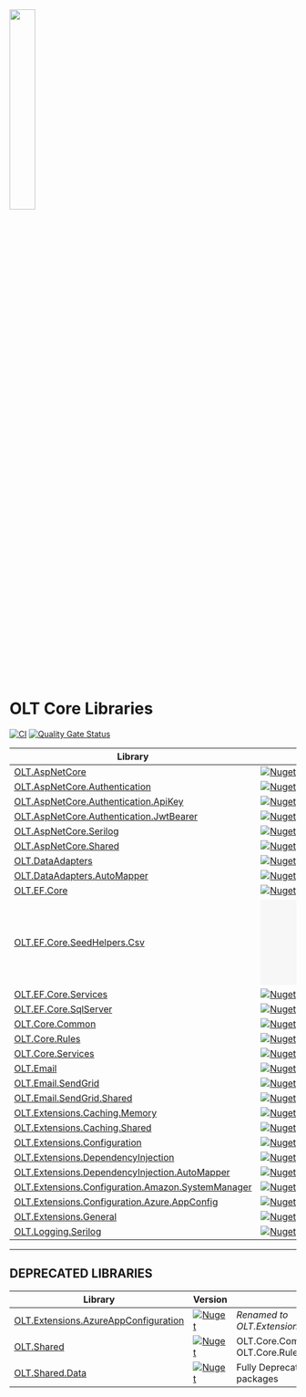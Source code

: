 <img src="https://user-images.githubusercontent.com/1365728/127748628-47575d74-a2fb-4539-a31e-74d8b435fc21.png" width="30%" >

# OLT Core Libraries

[![CI](https://github.com/OuterlimitsTech/olt-dotnet-core/actions/workflows/build.yml/badge.svg)](https://github.com/OuterlimitsTech/olt-dotnet-core/actions/workflows/build.yml) [![Quality Gate Status](https://sonarcloud.io/api/project_badges/measure?project=OuterlimitsTech_olt-dotnet-core&metric=alert_status)](https://sonarcloud.io/summary/new_code?id=OuterlimitsTech_olt-dotnet-core)

| Library                                                                                                       | Version                                                                                                                                                                        |
| ------------------------------------------------------------------------------------------------------------- | ------------------------------------------------------------------------------------------------------------------------------------------------------------------------------ |
| [OLT.AspNetCore](./src//OLT.AspNetCore/)                                                                      | [![Nuget](https://img.shields.io/nuget/v/OLT.AspNetCore)](https://www.nuget.org/packages/OLT.AspNetCore)                                                                       |
| [OLT.AspNetCore.Authentication](./src/OLT.AspNetCore.Authentication/)                                         | [![Nuget](https://img.shields.io/nuget/v/OLT.AspNetCore.Authentication)](https://www.nuget.org/packages/OLT.AspNetCore.Authentication)                                         |
| [OLT.AspNetCore.Authentication.ApiKey](./src/OLT.AspNetCore.Authentication.ApiKey/)                           | [![Nuget](https://img.shields.io/nuget/v/OLT.AspNetCore.Authentication.ApiKey)](https://www.nuget.org/packages/OLT.AspNetCore.Authentication.ApiKey)                           |
| [OLT.AspNetCore.Authentication.JwtBearer](./src/OLT.AspNetCore.Authentication.JwtBearer/)                     | [![Nuget](https://img.shields.io/nuget/v/OLT.AspNetCore.Authentication.JwtBearer)](https://www.nuget.org/packages/OLT.AspNetCore.Authentication.JwtBearer)                     |
| [OLT.AspNetCore.Serilog](./src/OLT.AspNetCore.Serilog/)                                                       | [![Nuget](https://img.shields.io/nuget/v/OLT.AspNetCore.Serilog)](https://www.nuget.org/packages/OLT.AspNetCore.Serilog)                                                       |
| [OLT.AspNetCore.Shared](./src/OLT.AspNetCore.Shared/)                                                         | [![Nuget](https://img.shields.io/nuget/v/OLT.AspNetCore.Shared)](https://www.nuget.org/packages/OLT.AspNetCore.Shared)                                                         |
| [OLT.DataAdapters](./src/OLT.DataAdapters/)                                                                   | [![Nuget](https://img.shields.io/nuget/v/OLT.DataAdapters)](https://www.nuget.org/packages/OLT.DataAdapters)                                                                   |
| [OLT.DataAdapters.AutoMapper](./src/OLT.DataAdapters.AutoMapper/)                                             | [![Nuget](https://img.shields.io/nuget/v/OLT.DataAdapters.AutoMapper)](https://www.nuget.org/packages/OLT.DataAdapters.AutoMapper)                                             |
| [OLT.EF.Core](./src/OLT.EF.Core/)                                                                             | [![Nuget](https://img.shields.io/nuget/v/OLT.EF.Core)](https://www.nuget.org/packages/OLT.EF.Core)                                                                             |
| [OLT.EF.Core.SeedHelpers.Csv](./src/OLT.EF.Core.SeedHelpers.Csv/)                                             | [![Nuget](https://img.shields.io/nuget/v/OLT.EF.Core.SeedHelpers.Csv)](https://www.nuget.org/packages/OLT.EF.Core.SeedHelpers.Csv)                                             |
| [OLT.EF.Core.Services](./src/OLT.EF.Core.Services/)                                                           | [![Nuget](https://img.shields.io/nuget/v/OLT.EF.Core.Services)](https://www.nuget.org/packages/OLT.EF.Core.Services)                                                           |
| [OLT.EF.Core.SqlServer](./src/OLT.EF.Core.SqlServer/)                                                         | [![Nuget](https://img.shields.io/nuget/v/OLT.EF.Core.SqlServer)](https://www.nuget.org/packages/OLT.EF.Core.SqlServer)                                                         |
| [OLT.Core.Common](./src/OLT.Core.Common/)                                                                     | [![Nuget](https://img.shields.io/nuget/v/OLT.Core.Common)](https://www.nuget.org/packages/OLT.Core.Common)                                                                     |
| [OLT.Core.Rules](./src/OLT.Core.Rules/)                                                                       | [![Nuget](https://img.shields.io/nuget/v/OLT.Core.Rules)](https://www.nuget.org/packages/OLT.Core.Rules)                                                                       |
| [OLT.Core.Services](./src/OLT.Core.Services/)                                                                 | [![Nuget](https://img.shields.io/nuget/v/OLT.Core.Services)](https://www.nuget.org/packages/OLT.Core.Services)                                                                 |
| [OLT.Email](./src/OLT.Email/)                                                                                 | [![Nuget](https://img.shields.io/nuget/v/OLT.Email)](https://www.nuget.org/packages/OLT.Email)                                                                                 |
| [OLT.Email.SendGrid](./src/OLT.Email.SendGrid/)                                                               | [![Nuget](https://img.shields.io/nuget/v/OLT.Email.SendGrid)](https://www.nuget.org/packages/OLT.Email.SendGrid)                                                               |
| [OLT.Email.SendGrid.Shared](./src/OLT.Email.SendGrid.Shared/)                                                 | [![Nuget](https://img.shields.io/nuget/v/OLT.Email.SendGrid.Shared)](https://www.nuget.org/packages/OLT.Email.SendGrid.Shared)                                                 |
| [OLT.Extensions.Caching.Memory](./src/OLT.Extensions.Caching.Memory/)                                         | [![Nuget](https://img.shields.io/nuget/v/OLT.Extensions.Caching.Memory)](https://www.nuget.org/packages/OLT.Extensions.Caching.Memory)                                         |
| [OLT.Extensions.Caching.Shared](./src/OLT.Extensions.Caching.Shared/)                                         | [![Nuget](https://img.shields.io/nuget/v/OLT.Extensions.Caching.Shared)](https://www.nuget.org/packages/OLT.Extensions.Caching.Shared)                                         |
| [OLT.Extensions.Configuration](./src/OLT.Extensions.Configuration/)                                           | [![Nuget](https://img.shields.io/nuget/v/OLT.Extensions.Configuration)](https://www.nuget.org/packages/OLT.Extensions.Configuration)                                           |
| [OLT.Extensions.DependencyInjection](./src/OLT.Extensions.DependencyInjection/)                               | [![Nuget](https://img.shields.io/nuget/v/OLT.Extensions.DependencyInjection)](https://www.nuget.org/packages/OLT.Extensions.DependencyInjection)                               |
| [OLT.Extensions.DependencyInjection.AutoMapper](./src/OLT.Extensions.DependencyInjection.AutoMapper/)         | [![Nuget](https://img.shields.io/nuget/v/OLT.Extensions.DependencyInjection.AutoMapper)](https://www.nuget.org/packages/OLT.Extensions.DependencyInjection.AutoMapper)         |
| [OLT.Extensions.Configuration.Amazon.SystemManager](./src/OLT.Extensions.Configuration.Amazon.SystemManager/) | [![Nuget](https://img.shields.io/nuget/v/OLT.Extensions.Configuration.Amazon.SystemManager)](https://www.nuget.org/packages/OLT.Extensions.Configuration.Amazon.SystemManager) |
| [OLT.Extensions.Configuration.Azure.AppConfig](./src/OLT.Extensions.Configuration.Azure.AppConfig/)           | [![Nuget](https://img.shields.io/nuget/v/OLT.Extensions.Configuration.Azure.AppConfig)](https://www.nuget.org/packages/OLT.Extensions.Configuration.Azure.AppConfig)           |
| [OLT.Extensions.General](./src/OLT.Extensions.General/)                                                       | [![Nuget](https://img.shields.io/nuget/v/OLT.Extensions.General)](https://www.nuget.org/packages/OLT.Extensions.General)                                                       |
| [OLT.Logging.Serilog](./src/OLT.Logging.Serilog/)                                                             | [![Nuget](https://img.shields.io/nuget/v/OLT.Logging.Serilog)](https://www.nuget.org/packages/OLT.Logging.Serilog)                                                             |

---

## DEPRECATED LIBRARIES

| Library                                                                                         | Version                                                                                                                                              | Notes                                                     |
| ----------------------------------------------------------------------------------------------- | ---------------------------------------------------------------------------------------------------------------------------------------------------- | --------------------------------------------------------- |
| [OLT.Extensions.AzureAppConfiguration](https://github.com/OuterlimitsTech/olt-dotnet-libraries) | [![Nuget](https://img.shields.io/nuget/v/OLT.Extensions.AzureAppConfiguration)](https://www.nuget.org/packages/OLT.Extensions.AzureAppConfiguration) | _Renamed to OLT.Extensions.Configuration.Azure.AppConfig_ |
| [OLT.Shared](https://github.com/OuterlimitsTech/olt-dotnet-libraries)                           | [![Nuget](https://img.shields.io/nuget/v/OLT.Shared)](https://www.nuget.org/packages/OLT.Shared)                                                     | OLT.Core.Common, OLT.Core.Services, OLT.Core.Rules        |
| [OLT.Shared.Data](https://github.com/OuterlimitsTech/olt-dotnet-libraries)                      | [![Nuget](https://img.shields.io/nuget/v/OLT.Shared.Data)](https://www.nuget.org/packages/OLT.Shared.Data)                                           | Fully Deprecated or moved to another packages             |
